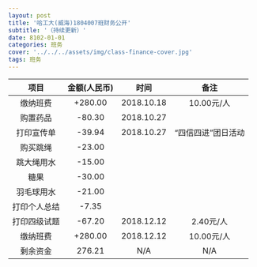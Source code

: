 ```yaml
---
layout: post
title: '哈工大(威海)1804007班财务公开'
subtitle: '（持续更新）'
date: 8102-01-01
categories: 班务
cover: '../../../assets/img/class-finance-cover.jpg'
tags: 班务
---
```


| 项目 | 金额(人民币) | 时间 | 备注 |
|:---:|:---:|:---:|:---:|
| 缴纳班费 | +280.00 | 2018.10.18 | 10.00元/人 |
| 购置药品 | -80.30 | 2018.10.27 |  |
| 打印宣传单 | -39.94 | 2018.10.27 | “四信四进”团日活动 |
| 购买跳绳 | -23.00 |  |  |
| 跳大绳用水 | -15.00 |  |  |
| 糖果 | -30.00 |  |  |
| 羽毛球用水 | -21.00 |  |  |
| 打印个人总结 | -7.35 |  |  |
| 打印四级试题 | -67.20 | 2018.12.12 | 2.40元/人 |
| 缴纳班费 | +280.00 | 2018.12.12 | 10.00元/人 |
| 剩余资金 | 276.21 | N/A | N/A |
